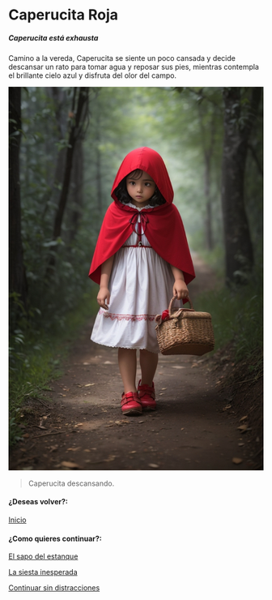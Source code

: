 # Caperucita Roja
##### Caperucita está exhausta

Camino a la vereda, Caperucita se siente un poco cansada y decide descansar un rato para tomar agua y reposar sus pies, mientras contempla el brillante cielo azul y disfruta del olor del campo.

![](https://raw.githubusercontent.com/Linita-Arenas/Guion/main/Caperucita%20Roja/Inicio/img/DreamShaper_v7_While_Little_Red_Riding_Hood_was_walking_on_her_0.jpg)

> Caperucita descansando.

#### ¿Deseas volver?:
[Inicio](https://github.com/Linita-Arenas/Guion/blob/develop/README.md "Inicio")

#### ¿Como quieres continuar?:
[El sapo del estanque](https://github.com/Linita-Arenas/Guion/blob/main/Caperucita%20Roja/Inicio/1/1.1.md "El sapo del estanque")

[La siesta inesperada](https://github.com/Linita-Arenas/Guion/blob/main/Caperucita%20Roja/Inicio/1/1.2.md "La siesta inesperada" )

[Continuar sin distracciones](https://github.com/Linita-Arenas/Guion/blob/main/Caperucita%20Roja/Inicio/1/1.3.md "Continuar sin distracciones" )